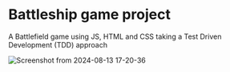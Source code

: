 # Battleship game project

A Battlefield game using JS, HTML and CSS taking a Test Driven Development (TDD) approach

![Screenshot from 2024-08-13 17-20-36](https://github.com/user-attachments/assets/f350cbc7-561e-4387-8a9f-c42d021e545d)

